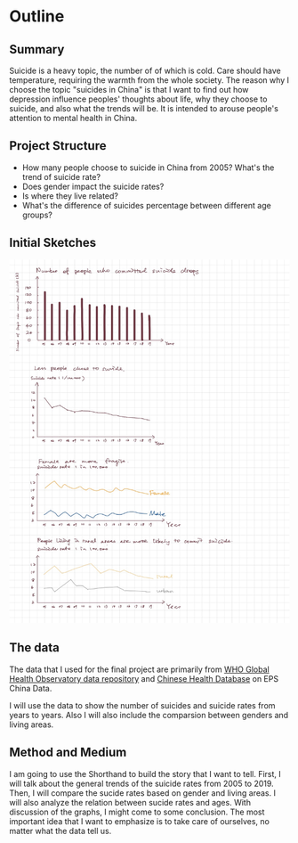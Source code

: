 # Outline

## Summary

Suicide is a heavy topic, the number of of which is cold. Care should have temperature, requiring the warmth from the whole society. The reason why I choose the topic "suicides in China" is that I want to find out how depression influence peoples' thoughts about life, why they choose to suicide, and also what the trends will be. It is intended to arouse people's attention to mental health in China.

## Project Structure

- How many people choose to suicide in China from 2005? What's the trend of suicide rate?
- Does gender impact the suicide rates?
- Is where they live related?
- What's the difference of suicides percentage between different age groups?

## Initial Sketches

![sketches](InitialSketches.jpeg)

## The data

The data that I used for the final project are primarily from [WHO Global Health Observatory data repository](https://apps.who.int/gho/data/view.main.MHSUICIDEv?lang=en) and [Chinese Health Database](http://www.epschinadata.com/data-resource.html) on EPS China Data.

I will use the data to show the number of suicides and suicide rates from years to years. Also I will also include the comparsion between genders and living areas.

## Method and Medium

I am going to use the Shorthand to build the story that I want to tell. First, I will talk about the general trends of the suicide rates from 2005 to 2019. Then, I will compare the sucide rates based on gender and living areas. I will also analyze the relation between sucide rates and ages. With discussion of the graphs, I might come to some conclusion. The most important idea that I want to emphasize is to take care of ourselves, no matter what the data tell us.
